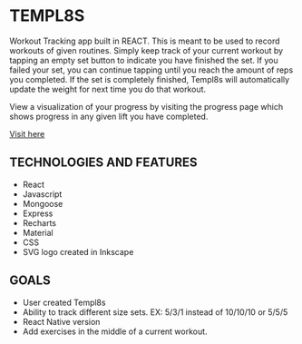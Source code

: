 # TEMPL8S

Workout Tracking app built in REACT. This is meant to be used to record workouts of given routines. Simply keep track of your current workout by tapping an empty set button to indicate you have finished the set. If you failed your set, you can continue tapping until you reach the amount of reps you completed. If the set is completely finished, Templ8s will automatically update the weight for next time you do that workout. 

View a visualization of your progress by visiting the progress page which shows progress in any given lift you have completed.

[Visit here](https://templ8s.herokuapp.com/)

## TECHNOLOGIES AND FEATURES

- React
- Javascript
- Mongoose
- Express
- Recharts
- Material
- CSS
- SVG logo created in Inkscape

## GOALS

- User created Templ8s
- Ability to track different size sets. EX: 5/3/1 instead of 10/10/10 or 5/5/5
- React Native version
- Add exercises in the middle of a current workout.
